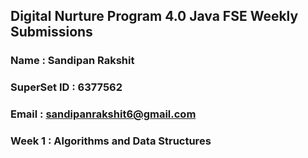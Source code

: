 ## Digital Nurture Program 4.0 Java FSE Weekly Submissions

### Name : Sandipan Rakshit
### SuperSet ID : 6377562
### Email : sandipanrakshit6@gmail.com

### Week 1 : Algorithms and Data Structures
